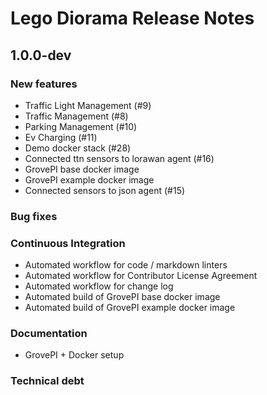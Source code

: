 # Lego Diorama Release Notes

## 1.0.0-dev

### New features

- Traffic Light Management (#9)
- Traffic Management (#8)
- Parking Management (#10)
- Ev Charging (#11)
- Demo docker stack (#28)
- Connected ttn sensors to lorawan agent (#16)
- GrovePI base docker image
- GrovePI example docker image
- Connected sensors to json agent (#15)

### Bug fixes

### Continuous Integration

- Automated workflow for code / markdown linters
- Automated workflow for Contributor License Agreement
- Automated workflow for change log
- Automated build of GrovePI base docker image
- Automated build of GrovePI example docker image

### Documentation

- GrovePI + Docker setup

### Technical debt
